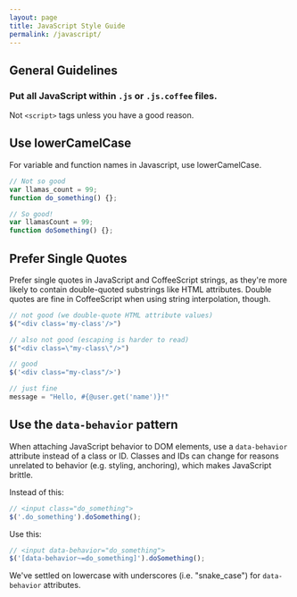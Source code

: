 ```yaml
---
layout: page
title: JavaScript Style Guide
permalink: /javascript/
---
```


## General Guidelines

### Put all JavaScript within `.js` or `.js.coffee` files.

Not `<script>` tags unless you have a good reason.

## Use lowerCamelCase

For variable and function names in Javascript, use lowerCamelCase.

```js
// Not so good
var llamas_count = 99;
function do_something() {};

// So good!
var llamasCount = 99;
function doSomething() {};
```

## Prefer Single Quotes

Prefer single quotes in JavaScript and CoffeeScript strings, as they're more likely to contain double-quoted substrings like HTML attributes. Double quotes are fine in CoffeeScript when using string interpolation, though.

```js
// not good (we double-quote HTML attribute values)
$("<div class='my-class'/>")

// also not good (escaping is harder to read)
$("<div class=\"my-class\"/>")

// good
$('<div class="my-class"/>')

// just fine
message = "Hello, #{@user.get('name')}!"
```

## Use the `data-behavior` pattern

When attaching JavaScript behavior to DOM elements, use a `data-behavior` attribute instead of a class or ID. Classes and IDs can change for reasons unrelated to behavior (e.g. styling, anchoring), which makes JavaScript brittle.

Instead of this:

```js
// <input class="do_something">
$('.do_something').doSomething();
```

Use this:

```js
// <input data-behavior="do_something">
$('[data-behavior~=do_something]').doSomething();
```

We've settled on lowercase with underscores (i.e. "snake_case") for `data-behavior` attributes.

